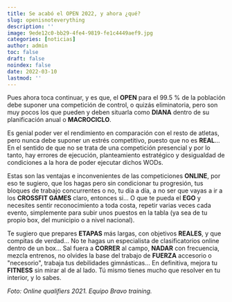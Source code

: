 ```yaml
---
title: Se acabó el OPEN 2022, y ahora ¿qué?
slug: openisnoteverything
description: ''
image: 9ede12c0-bb29-4fe4-9819-fe1c4449aef9.jpg
categories: [noticias]
author: admin
toc: false
draft: false
noindex: false
date: 2022-03-10
lastmod: ''
---
```

Pues ahora toca continuar, y es que, el **OPEN** para el 99.5 % de la población debe suponer una competición de control, o quizás eliminatoria, pero son muy pocos los que pueden y deben situarla como **DIANA** dentro de su planificación anual o **MACROCICLO**.

Es genial poder ver el rendimiento en comparación con el resto de atletas, pero nunca debe suponer un estrés competitivo, puesto que no es **REAL**... En el sentido de que no se trata de una competición presencial y por lo tanto, hay errores de ejecución, planteamiento estratégico y desigualdad de condiciones a la hora de poder ejecutar dichos WODs.

Estas son las ventajas e inconvenientes de las competiciones **ONLINE**, por eso te sugiero, que los hagas pero sin condicionar tu progresión, tus bloques de trabajo concurrentes o no, tu día a día, a no ser que vayas a ir a los **CROSSFIT GAMES** claro, entonces si... O que te pueda el **EGO** y necesites sentir reconocimiento a toda costa, repetir varias veces cada evento, simplemente para subir unos puestos en la tabla (ya sea de tu propio box, del municipio o a nivel nacional).

Te sugiero que prepares **ETAPAS** más largas, con objetivos **REALES**, y que compitas de verdad... No te hagas un especialista de clasificatorios online dentro de un box... Sal fuera a **CORRER** al campo, **NADAR** con frecuencia, mezcla entrenos, no olvides la base del trabajo de **FUERZA** accesorio o "necesorio", trabaja tus debilidades gimnásticas... En definitiva, mejora tu **FITNESS** sin mirar al de al lado. Tú mismo tienes mucho que resolver en tu interior, y lo sabes.

*Foto: Online qualifiers 2021. Equipo Bravo training.*